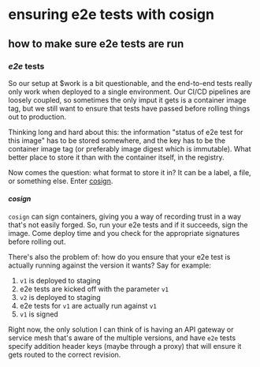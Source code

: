 # ensuring e2e tests with cosign

## how to make sure e2e tests are run


### _e2e_ tests

So our setup at $work is a bit questionable,
and the end-to-end tests really only work when deployed to a single environment.
Our CI/CD pipelines are loosely coupled,
so sometimes the only imput it gets is a container image tag,
but we still want to ensure that tests have passed before rolling things out to production.

Thinking long and hard about this:
the information "status of e2e test for this image" has to be stored somewhere,
and the key has to be the container image tag (or preferably image digest which is immutable).
What better place to store it than with the container itself, in the registry.

Now comes the question: what format to store it in?
It can be a label, a file, or something else.
Enter [cosign](https://cosign.dev).

#### _cosign_

`cosign` can sign containers,
giving you a way of recording trust in a way that's not easily forged.
So, run your e2e tests and if it succeeds, sign the image.
Come deploy time and you check for the appropriate signatures before rolling out.

There's also the problem of:
how do you ensure that your e2e test is actually running against the version it wants?
Say for example:

1. `v1` is deployed to staging
2. e2e tests are kicked off with the parameter `v1`
3. `v2` is deployed to staging
4. e2e tests for `v1` are actually run against `v1`
5. `v1` is signed

Right now, the only solution I can think of is having an API gateway
or service mesh that's aware of the multiple versions,
and have `e2e` tests specify addition header keys (maybe through a proxy)
that will ensure it gets routed to the correct revision.
